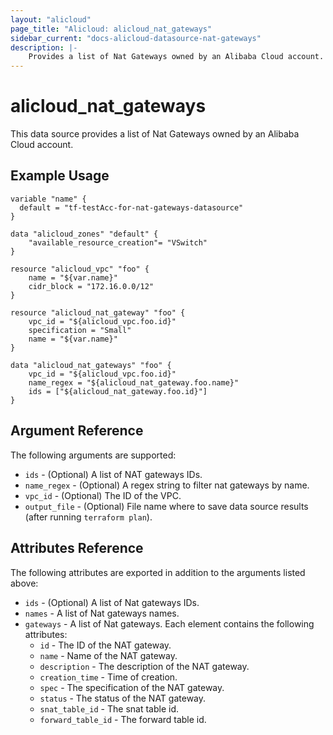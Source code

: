 ```yaml
---
layout: "alicloud"
page_title: "Alicloud: alicloud_nat_gateways"
sidebar_current: "docs-alicloud-datasource-nat-gateways"
description: |-
    Provides a list of Nat Gateways owned by an Alibaba Cloud account.
---
```


# alicloud\_nat\_gateways

This data source provides a list of Nat Gateways owned by an Alibaba Cloud account.

## Example Usage

```
variable "name" {
  default = "tf-testAcc-for-nat-gateways-datasource"
}

data "alicloud_zones" "default" {
	"available_resource_creation"= "VSwitch"
}

resource "alicloud_vpc" "foo" {
	name = "${var.name}"
	cidr_block = "172.16.0.0/12"
}

resource "alicloud_nat_gateway" "foo" {
	vpc_id = "${alicloud_vpc.foo.id}"
	specification = "Small"
	name = "${var.name}"
}

data "alicloud_nat_gateways" "foo" {
	vpc_id = "${alicloud_vpc.foo.id}"
    name_regex = "${alicloud_nat_gateway.foo.name}"
    ids = ["${alicloud_nat_gateway.foo.id}"]
}
```

## Argument Reference

The following arguments are supported:

* `ids` - (Optional) A list of NAT gateways IDs.
* `name_regex` - (Optional) A regex string to filter nat gateways by name.
* `vpc_id` - (Optional) The ID of the VPC.
* `output_file` - (Optional) File name where to save data source results (after running `terraform plan`).

## Attributes Reference

The following attributes are exported in addition to the arguments listed above:

* `ids` - (Optional) A list of Nat gateways IDs.
* `names` - A list of Nat gateways names.
* `gateways` - A list of Nat gateways. Each element contains the following attributes:
  * `id` - The ID of the NAT gateway.
  * `name` - Name of the NAT gateway.
  * `description` - The description of the NAT gateway.
  * `creation_time` - Time of creation.
  * `spec` - The specification of the NAT gateway.
  * `status` - The status of the NAT gateway.
  * `snat_table_id` - The snat table id.
  * `forward_table_id` - The forward table id. 

